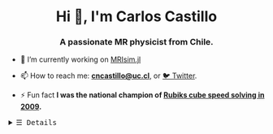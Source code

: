 <h1 align="center">Hi 👋, I'm Carlos Castillo</h1>
<h3 align="center">A passionate MR physicist from Chile.</h3>

- 🔭 I’m currently working on [MRIsim.jl](https://github.com/cncastillo/MRIsim.jl)

- 📫 How to reach me: **cncastillo@uc.cl**, or <a href="https://twitter.com/carlos_cp92" target="blank">🐦 Twitter</a>.

- ⚡ Fun fact **I was the national champion of [Rubiks cube speed solving in 2009](https://www.worldcubeassociation.org/persons/2009CAST03).**

<details>
<summary> <samp>&#9776; Details</samp></summary>

<h3 align="left">Languages and Tools:</h3>
<p align="left"> <a href="https://julialang.org/" target="_blank"> <img src="https://www.vectorlogo.zone/logos/julialang/julialang-icon.svg" alt="Julia" width="30" height="30"/> </a><a href="https://www.arduino.cc/" target="_blank"> <img src="https://cdn.worldvectorlogo.com/logos/arduino-1.svg" alt="arduino" width="30" height="30"/> </a> <a href="https://www.w3schools.com/cpp/" target="_blank"> <img src="https://raw.githubusercontent.com/devicons/devicon/master/icons/cplusplus/cplusplus-original.svg" alt="cplusplus" width="30" height="30"/> </a> <a href="https://git-scm.com/" target="_blank"> <img src="https://www.vectorlogo.zone/logos/git-scm/git-scm-icon.svg" alt="git" width="30" height="30"/> </a> <a href="https://heroku.com" target="_blank"> <img src="https://www.vectorlogo.zone/logos/heroku/heroku-icon.svg" alt="heroku" width="30" height="30"/> </a> <a href="https://gohugo.io/" target="_blank"> <img src="https://api.iconify.design/logos-hugo.svg" alt="hugo" width="30" height="30"/> </a> <a href="https://www.adobe.com/in/products/illustrator.html" target="_blank"> <img src="https://www.vectorlogo.zone/logos/adobe_illustrator/adobe_illustrator-icon.svg" alt="illustrator" width="30" height="30"/> </a> <a href="https://jekyllrb.com/" target="_blank"> <img src="https://www.vectorlogo.zone/logos/jekyllrb/jekyllrb-icon.svg" alt="jekyll" width="30" height="30"/> </a> <a href="https://www.linux.org/" target="_blank"> <img src="https://raw.githubusercontent.com/devicons/devicon/master/icons/linux/linux-original.svg" alt="linux" width="30" height="30"/> </a> <a href="https://www.mathworks.com/" target="_blank"> <img src="https://upload.wikimedia.org/wikipedia/commons/2/21/Matlab_Logo.png" alt="matlab" width="30" height="30"/> </a> <a href="https://www.photoshop.com/en" target="_blank"> <img src="https://raw.githubusercontent.com/devicons/devicon/master/icons/photoshop/photoshop-line.svg" alt="photoshop" width="30" height="30"/> </a> <a href="https://www.python.org" target="_blank"> <img src="https://raw.githubusercontent.com/devicons/devicon/master/icons/python/python-original.svg" alt="python" width="30" height="30"/> </a> <a href="https://pytorch.org/" target="_blank"> <img src="https://www.vectorlogo.zone/logos/pytorch/pytorch-icon.svg" alt="pytorch" width="30" height="30"/> </a> <a href="https://rubyonrails.org" target="_blank"> <img src="https://raw.githubusercontent.com/devicons/devicon/master/icons/rails/rails-original-wordmark.svg" alt="rails" width="30" height="30"/> </a> <a href="https://www.ruby-lang.org/en/" target="_blank"> <img src="https://raw.githubusercontent.com/devicons/devicon/master/icons/ruby/ruby-original.svg" alt="ruby" width="30" height="30"/> </a> <a href="https://www.tensorflow.org" target="_blank"> <img src="https://www.vectorlogo.zone/logos/tensorflow/tensorflow-icon.svg" alt="tensorflow" width="30" height="30"/> </a> </p>

<h3 align="left">Support:</h3>
<p><a href="https://www.buymeacoffee.com/cncastillo"> <img align="left" src="https://cdn.buymeacoffee.com/buttons/v2/default-yellow.png" height="50" width="210" alt="cncastillo" /></a></p><br><br>

<h3 align="left">Other:</h3>
<p><img align="left" src="https://github-readme-stats.vercel.app/api/top-langs?username=cncastillo&show_icons=true&locale=en&layout=compact" alt="cncastillo" /></p>
  
</details>
